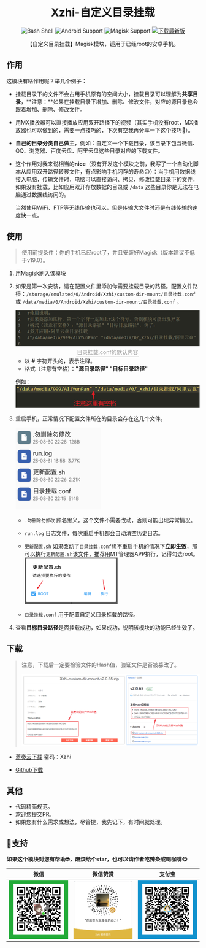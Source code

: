 <div align="center">
    <h1>Xzhi-自定义目录挂载</h1>
    <img alt="Bash Shell" src="https://img.shields.io/badge/-Bash-ae9a5a?style=flat-square&logo=shell&logoColor=ffffff">
    <img alt="Android Support" src="https://img.shields.io/badge/Android%208+-Support-green">
    <img alt="Magisk Support" src="https://img.shields.io/badge/Magisk%20v19.0+-Support-green">
    <a href="#下载"><img alt="下载最新版" src="https://img.shields.io/badge/Download-Latest%20Releases-blue"></a>
    <p>【自定义目录挂载】Magisk模块，适用于已经root的安卓手机。</p>
</div>



## 作用

这模块有啥作用呢？举几个例子：

- 挂载目录下的文件不会占用手机原有的空间大小，挂载目录可以理解为**共享目录**，**注意：**如果在挂载目录下增加、删除、修改文件，对应的源目录也会跟着增加、删除、修改文件。

- 用MX播放器可以直接播放应用双开路径下的视频（其实手机没有root，MX播放器也可以做到的，需要一点技巧的，下次有空我再分享一下这个技巧🤗）。

- **自己的目录分类自己做主**，例如：自定义一个下载目录，该目录下包含微信、QQ、浏览器、百度云盘、阿里云盘这些目录对应的下载文件。

- 这个作用对我来说相当的**nice**（没有开发这个模块之前，我写了一个自动化脚本从应用双开路径转移文件，有点影响手机闪存的寿命😥）：当手机用数据线接入电脑，传输文件时，电脑可以直接访问、拷贝、修改挂载目录下的文件，如果没有挂载，比如应用双开存放数据的目录或 `/data` 这些目录你是无法在电脑通过数据线访问的。

  当然使用WiFi、FTP等无线传输也可以，但是传输大文件时还是有线传输的速度快一点。

## 使用

> 使用前提条件：你的手机已经root了，并且安装好Magisk（版本建议不低于v19.0）。

1. 用Magisk刷入该模块

2. 如果是第一次安装，请在配置文件里添加你需要挂载目录的路径。配置文件路径：`/storage/emulated/0/Android/Xzhi/custom-dir-mount/目录挂载.conf` 或 `/data/media/0/Android/Xzhi/custom-dir-mount/目录挂载.conf` 。

   <center>
    <img src="_md-pic/image-20230831183230326.png">
    <br>
    <div style="color:orange; border-bottom: 1px solid #d9d9d9; display: inline-block; color: #999; padding: 2px;">目录挂载.conf的默认内容</div>
   </center>

   - 以 **#** 字符开头的，表示注释。
   - 格式（注意有空格）：**"源目录路径" "目标目录路径"**

   例如：![image-20230831183147017](_md-pic/image-20230831183147017.png)

3. 重启手机，正常情况下配置文件所在的目录会存在这几个文件。

   <img src="_md-pic/Screenshot_2023-08-31-18-06-02.png" alt="Screenshot_2023-08-31-18-06-02" style="zoom: 45%;" />

   - `.勿删除勿修改` 顾名思义，这个文件不需要改动，否则可能出现异常情况。

   - `run.log` 日志文件，每次重启手机都会自动清空历史日志。

   - `更新配置.sh` 如果改动了`目录挂载.conf`想不重启手机的情况下**立即生效**，那可以执行`更新配置.sh`该文件，推荐用MT管理器APP执行，记得勾选root。<img src="_md-pic/image-20230831182156137.png" alt="image-20230831182156137" style="zoom:50%;" /> 

   - `目录挂载.conf` 用于配置自定义目录挂载的路径。

4. 查看**目标目录路径**是否挂载成功，如果成功，说明该模块的功能已经生效了。

## 下载

> 注意，下载后一定要检验文件的Hash值，验证文件是否被篡改了。
>
> <img src="_md-pic/image-20230831175842884.png" alt="image-20230831175842884" style="zoom:60%;" />

- [蓝奏云下载](https://c-xzhi.lanzouc.com/b01ffifuf) 密码：Xzhi

- [Github下载](https://github.com/GitHub-Xzhi/Xzhi-custom-dir-mount/releases) 

## 其他

- 代码精简规范。
- 欢迎您提交PR。
- 如果您有什么需求或想法，尽管提，我先记下，有时间就处理。

## 💖支持

 **如果这个模块对您有帮助🤓，麻烦给个star，也可以请作者吃辣条或喝咖啡😋**

| **微信** | **微信赞赏** | **支付宝** |
| :---: | :---: | :---: |
| ![微信收款码](_md-pic/wx_fkm.png)|![微信赞赏码](_md-pic/wxzsm.png)| ![支付宝收款码](_md-pic/zfb_fkm.png) |

